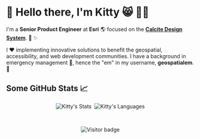# <span role="img" aria-label="hand wave" title="hand wave">:wave:</span> Hello there, I'm Kitty <span role="img" aria-label="smiling cat" title="smiling cat">:smile_cat:</span> <span role="img" aria-label="woman technologist" title="woman technologist">:woman_technologist:

I'm a **Senior Product Engineer** at **Esri** <span role="img" aria-label="globe" title="globe">:earth_americas:</span> focused on the **[Calcite Design System](https://developers.arcgis.com/calcite-design-system)**. <span role="img" aria-label="color palette" title="color palette">:art:</span> <span role="img" aria-label="sparkles" title="sparkles">:sparkles: 

I <span role="img" aria-label="heart" title="heart">:heart:</span> implementing innovative solutions to benefit the geospatial, accessibility, and web development communities. I have a background in emergency management <span role="img" aria-label="rotating light" title="rotating light">:rotating_light:</span>, hence the "em" in my username, **geospatialem**. <span role="img" aria-label="smile" title="smile">:slightly_smiling_face:</span>  
## Some GitHub Stats <span role="img" aria-label="chart with upwards trend" title="chart with upwards trend">:chart_with_upwards_trend:</span>
<p align="center">   
    <!-- GitHub stats -->
    <img align="center" src="https://github-readme-stats.vercel.app/api?username=geospatialem&count_private=true&show_icons=true&hide_rank=true&theme=synthwave&custom_title=Kitty's%20Stats&hide_border=true" alt="Kitty's Stats" title="Kitty's Stats" />&nbsp;
    <!-- Languages -->
    <img align="center" src="https://github-readme-stats.vercel.app/api/top-langs/?username=geospatialem&theme=synthwave&langs_count=6&layout=compact&custom_title=Kitty's%20Languages&hide_border=true" alt="Kitty's Languages" title="Kitty's Languages">
</p>

<br />

<!-- Visitor badge -->
<p align="center">
    <img align="center" src="https://visitor-badge.laobi.icu/badge?page_id=geospatialem.geospatialem" alt="Visitor badge" title="visitor badge" />
</p>

<!--
**geospatialem/geospatialem** is a ✨ _special_ ✨ repository because its `README.md` (this file) appears on your GitHub profile.

Here are some ideas to get you started:

- 🔭 I’m currently working on ...
- 🌱 I’m currently learning ...
- 👯 I’m looking to collaborate on ...
- 🤔 I’m looking for help with ...
- 💬 Ask me about ...
- 📫 How to reach me: ...
- 😄 Pronouns: ...
- ⚡ Fun fact: ...
-->
